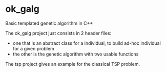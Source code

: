 # ok_galg
Basic templated genetic algorithm in C++ 

The ok_galg project just consists in 2 header files:
- one that is an abstract class for a individual, to build ad-hoc individual for a given problem
- the other is the genetic algorithm with two usable functions

The tsp project gives an example for the classical TSP problem.
